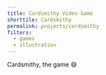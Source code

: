 ```yaml
---
title: Cardsmithy Video Game
shorttile: Cardsmithy
permalink: projects/cardsmithy
filters:
  - games
  - illustration
---
```


Cardsmithy, the game 😅
